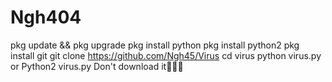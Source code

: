 # Ngh404
pkg update && pkg upgrade
pkg install python
pkg install python2
pkg install git
git clone https://github.com/Ngh45/Virus
cd virus
python virus.py
or
Python2 virus.py
Don't download it🦊🦊🦊
